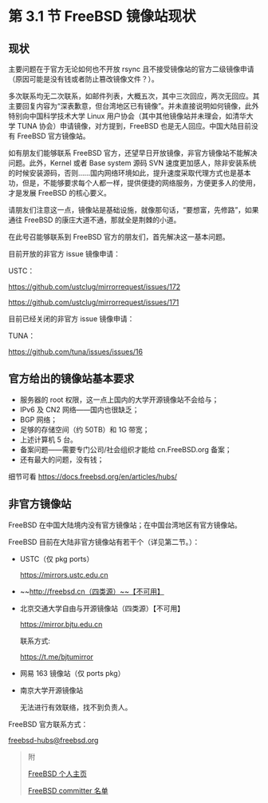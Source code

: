 # 第 3.1 节 FreeBSD 镜像站现状

## 现状

主要问题在于官方无论如何也不开放 rsync 且不接受镜像站的官方二级镜像申请（原因可能是没有钱或者防止篡改镜像文件？）。

多次联系均无二次联系，如邮件列表，大概五次，其中三次回应，两次无回应。其主要回复内容为“深表歉意，但台湾地区已有镜像”。并未直接说明如何镜像，此外特别向中国科学技术大学 Linux 用户协会（其中其他镜像站并未理会，如清华大学 TUNA 协会）申请镜像，对方提到，FreeBSD 也是无人回应。中国大陆目前没有 FreeBSD 官方镜像站。

如有朋友们能够联系 FreeBSD 官方，还望早日开放镜像，非官方镜像站不能解决问题。此外，Kernel 或者 Base system 源码 SVN 速度更加感人，除非安装系统的时候安装源码，否则……国内网络环境如此，提升速度采取代理方式也是基本功，但是，不能够要求每个人都一样，提供便捷的网络服务，方便更多人的使用，才是发展 FreeBSD 的核心要义。

请朋友们注意这一点，镜像站是基础设施，就像那句话，“要想富，先修路”，如果通往 FreeBSD 的康庄大道不通，那就全是荆棘的小道。

在此号召能够联系到 FreeBSD 官方的朋友们，首先解决这一基本问题。

目前开放的非官方 issue 镜像申请：

USTC：

https://github.com/ustclug/mirrorrequest/issues/172

https://github.com/ustclug/mirrorrequest/issues/171

目前已经关闭的非官方 issue 镜像申请：

TUNA：

https://github.com/tuna/issues/issues/16

## 官方给出的镜像站基本要求

- 服务器的 root 权限，这一点上国内的大学开源镜像站不会给与；
- IPv6 及 CN2 网络——国内也很缺乏；
- BGP 网络；
- 足够的存储空间（约 50TB）和 1G 带宽；
- 上述计算机 5 台。
- 备案问题——需要专门公司/社会组织才能给 cn.FreeBSD.org 备案；
- 还有最大的问题，没有钱；

细节可看 <https://docs.freebsd.org/en/articles/hubs/>
## 非官方镜像站

FreeBSD 在中国大陆境内没有官方镜像站；在中国台湾地区有官方镜像站。

FreeBSD 目前在大陆非官方镜像站有若干个（详见第二节。）：

- USTC（仅 pkg ports）

  https://mirrors.ustc.edu.cn

- ~~http://freebsd.cn（四类源）~~【不可用】
- 北京交通大学自由与开源镜像站（四类源）【不可用】

  https://mirror.bjtu.edu.cn

  联系方式:

  https://t.me/bjtumirror

- 网易 163 镜像站（仅 ports pkg）
- 南京大学开源镜像站

  无法进行有效联络，找不到负责人。

FreeBSD 官方联系方式：

[freebsd-hubs@freebsd.org](mailto:freebsd-hubs@freebsd.org)

> 附
>
> [FreeBSD 个人主页](https://people.freebsd.org/homepage.html)
>
> [FreeBSD committer 名单](https://github.com/freebsd/freebsd-src/blob/fcaf016796cc0272a8c239850fa87244eebefe13/usr.bin/calendar/calendars/calendar.freebsd)

